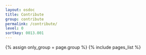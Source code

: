 ```yaml
---
layout: osdoc
title: Contribute
group: contribute
permalink: /contribute/
level: 0
sortkey: 0013.001
---
```


<div id='index'>
{% assign only_group = page.group %}
{% include pages_list %}
</div>
